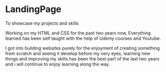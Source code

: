 # LandingPage
To showcase my projects and skills

Working on my HTML and CSS for the past two years now, Everything learned has been self taught with the help of Udemy courses and Youtube.

I got into building websites purely for the enjoyment of creating something from scratch and seeing it develop before my very eyes, learning new things and improving my skills has been the best part of the last two years and i will continue to enjoy learning along the way.
